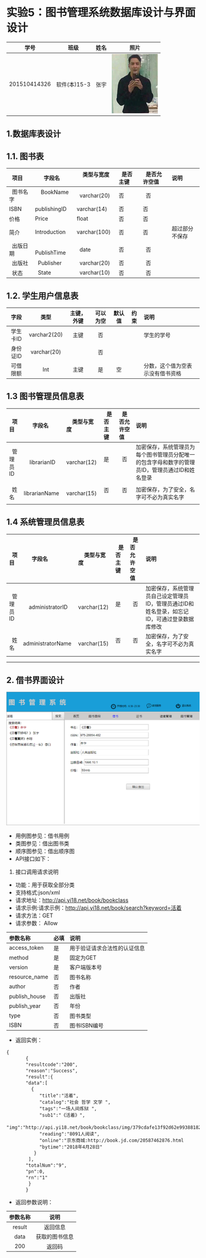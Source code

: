 # 实验5：图书管理系统数据库设计与界面设计
|学号|班级|姓名|照片|
|:-------:|:-------------: | :----------:|:---:|
|201510414326|软件(本)15-3|张宇|[![](./zhangyu.png)](./zhangyu.png)|

## 1.数据库表设计

## 1.1. 图书表
|    项目   |       字段名       |      类型与宽度     |   是否主键    |   是否允许空值  |  说明 | 
|:-------|:------------- | :----------|:----------|:---------|:-----|
|   图书名字 |     BookName    |   varchar(20)   |  否      |   否     |    |
|   ISBN  |     publishingID    |   varchar(14)   |  否      |   否     |  |
|   价格  |     Price    |   float   |  否      |   否     |    |
|   简介  |     Introduction    |   varchar(100)   |  否      |   否     |  超过部分不保存 |
|   出版日期  |     PublishTime    |   date   |  否      |   否     |    |
|   出版社 |   Publisher  |   varchar(20)   |  否      |   否     |  |
|   状态 |   State |   varchar(10)   |  否      |   否     |  |
## 1.2. 学生用户信息表
|字段|类型|主键，外键|可以为空|默认值|约束|说明|
|:-------:|:-------------:|:------:|:----:|:---:|:----:|:----------|
|学生卡ID|varchar2(20)|主键|否| | | 学生的学号|
|身份证ID|varchar(20)||否| | | |
|可借限额|Int|主键|是|空| | 分数，这个值为空表示没有借书资格|
      
## 1.3 图书管理员信息表
|    项目   |       字段名       |      类型与宽度     |   是否主键    |   是否允许空值  |  说明 | 
|:-------|:------------- | :----------|:----------|:---------|:-----|
|   管理员ID  |     librarianID    |   varchar(12)   |  是      |   否     | 加密保存，系统管理员为每个图书管理员分配唯一的包含字母和数字的管理员ID，管理员通过ID和姓名登录 |
|   姓名  |     librarianName    |   varchar(15)   |  否      |   否     |  加密保存，为了安全，名字可不必为真实名字  |
## 1.4 系统管理员信息表
|    项目   |       字段名       |      类型与宽度     |   是否主键    |   是否允许空值  |  说明 | 
|:-------|:------------- | :----------|:----------|:---------|:-----|
|   管理员ID  |     administratorID    |   varchar(12)   |  是      |   否     | 加密保存，系统管理员自己设定管理员ID，管理员通过ID和姓名登录，如忘记ID，可通过登录数据库修改 |
|   姓名  |     administratorName    |   varchar(15)   |  否      |   否     |  加密保存，为了安全，名字可不必为真实名字  |
***

## 2. 借书界面设计
[![](./jieshu.png)](./jieshu.png)
- 用例图参见：借书用例
- 类图参见：借出图书类
- 顺序图参见：借出顺序图
- API接口如下：

1. 接口调用请求说明

- 功能：用于获取全部分类
- 支持格式:json/xml
- 请求地址：http://api.yi18.net/book/bookclass
- 请求示例:请求示例：http://api.yi18.net/book/search?keyword=活着
- 请求方法：GET
- 请求参数： Allow

| 参数名称       | 必填  | 说明 |
|:--------------|:-----|:-------|
| access_token | 是    | 用于验证请求合法性的认证信息 |
|method       |是     |固定为GET|
|version      |是     |客户端版本号|
|resource_name| 否|图书名称|
|author|否|作者|      
|publish_house|否|出版社|
|publish_year|否|年份|
|type|否|图书类型|
|ISBN|否|图书ISBN编号|

- 返回实例：
```
{
       {  
       "resultcode":"200",  
       "reason":"Success",  
       "result":{  
       "data":[  
         {  
            "title":"活着",  
            "catalog":"社会 哲学 文学 ",  
            "tags":"一场人间炼狱 ",  
            "sub1":"《活着》",
           "img":"http://api.yi18.net/book/bookclass/img/379cdafe13f92d62e99388182a6d08ec.jpg",  
            "reading":"8091人阅读",  
            "online":"京东商城:http://book.jd.com/20587462876.html 
            "bytime":"2018年4月28日"  
          }  
        ],  
       "totalNum":"9",  
       "pn":0,  
       "rn":"1"  
        }  
       }  
```
- 返回参数说明：
    
|参数名称|说明|
|:-------:|:-------------: |
|result|返回信息|
|data|获取的图书信息|
|200|返回码|

